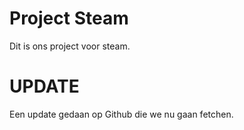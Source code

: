 # Project Steam
Dit is ons project voor steam. 

# UPDATE
Een update gedaan op Github die we nu gaan fetchen.
